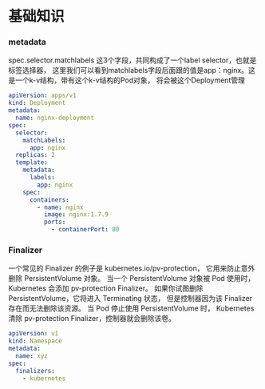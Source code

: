 # 基础知识

### metadata
spec.selector.matchlabels
这3个字段，共同构成了一个label selector，也就是标签选择器，
这里我们可以看到matchlabels字段后面跟的值是app：nginx。这是一个k-v结构，带有这个k-v结构的Pod对象，
将会被这个Deployment管理

```yaml
apiVersion: apps/v1
kind: Deployment
metadata:
  name: nginx-deployment
spec:
  selector:
    matchLabels:
      app: nginx
  replicas: 2
  template:
    metadata:
      labels:
        app: nginx
    spec:
      containers:
        - name: nginx
          image: nginx:1.7.9
          ports:
            - containerPort: 80

```




### Finalizer
一个常见的 Finalizer 的例子是 kubernetes.io/pv-protection， 
它用来防止意外删除 PersistentVolume 对象。 当一个 PersistentVolume 对象被 Pod 使用时，
Kubernetes 会添加 pv-protection Finalizer。 如果你试图删除 PersistentVolume，它将进入 Terminating 状态， 
但是控制器因为该 Finalizer 存在而无法删除该资源。 当 Pod 停止使用 PersistentVolume 时， 
Kubernetes 清除 pv-protection Finalizer，控制器就会删除该卷。
```yaml
apiVersion: v1
kind: Namespace
metadata:
  name: xyz
spec:
  finalizers:
    - kubernetes
```

